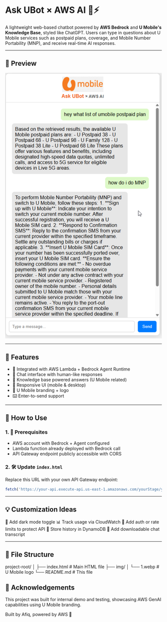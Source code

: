 # Ask UBot × AWS AI 🤖⚡

A lightweight web-based chatbot powered by **AWS Bedrock** and **U Mobile's Knowledge Base**, styled like ChatGPT. Users can type in questions about U Mobile services such as postpaid plans, coverage, and Mobile Number Portability (MNP), and receive real-time AI responses.

---

## 📸 Preview

![Chat Screenshot](img\a.png)

---

## 🔧 Features

- 🔗 Integrated with AWS Lambda + Bedrock Agent Runtime
- 💬 Chat interface with human-like responses
- 🧠 Knowledge base powered answers (U Mobile related)
- 🎯 Responsive UI (mobile & desktop)
- 🎨 U Mobile branding + logo
- ⌨️ Enter-to-send support

---



## 🚀 How to Use

### 1. 🧠 Prerequisites
- AWS account with Bedrock + Agent configured
- Lambda function already deployed with Bedrock call
- API Gateway endpoint publicly accessible with CORS

### 2. 🛠 Update `index.html`
Replace this URL with your own API Gateway endpoint:

```js
fetch('https://your-api.execute-api.us-east-1.amazonaws.com/yourStage/yourPath', {
```
---

## 💡 Customization Ideas

🌙 Add dark mode toggle
📊 Track usage via CloudWatch
🔐 Add auth or rate limits to protect API
📌 Store history in DynamoDB
🧾 Add downloadable chat transcript

---
## 📁 File Structure
project-root/
│
├── index.html # Main HTML file
├── img/
│ └── 1.webp # U Mobile logo
└── README.md # This file

## 🤝 Acknowledgements
This project was built for internal demo and testing, showcasing AWS GenAI capabilities using U Mobile branding.

Built by Afiq, powered by AWS 🚀